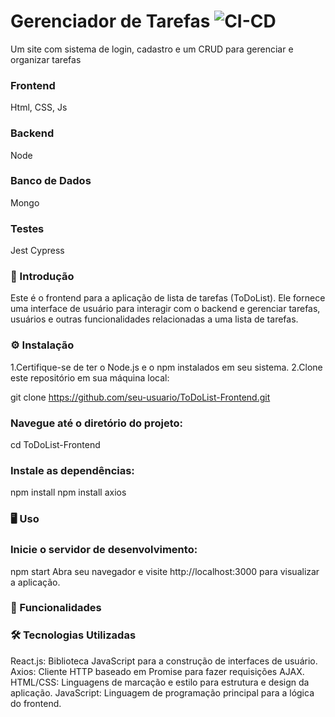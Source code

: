 # Gerenciador de Tarefas ![CI-CD](https://github.com/dju4mota/C214_L1_Projeto/actions/workflows/main.yml/badge.svg)
Um site com sistema de login, cadastro e um CRUD para gerenciar e organizar tarefas

### Frontend 
 Html, CSS, Js

### Backend 
 Node

### Banco de Dados 
 Mongo

### Testes
Jest
Cypress 

### 🚀 Introdução
Este é o frontend para a aplicação de lista de tarefas (ToDoList). Ele fornece uma interface de usuário para interagir com o backend e gerenciar tarefas, usuários e outras funcionalidades relacionadas a uma lista de tarefas.

### ⚙️ Instalação
1.Certifique-se de ter o Node.js e o npm instalados em seu sistema.
2.Clone este repositório em sua máquina local:

git clone https://github.com/seu-usuario/ToDoList-Frontend.git

### Navegue até o diretório do projeto:
cd ToDoList-Frontend

### Instale as dependências:
npm install
npm install axios

### 🖥️ Uso
### Inicie o servidor de desenvolvimento:
npm start
Abra seu navegador e visite http://localhost:3000 para visualizar a aplicação.

### 🔧 Funcionalidades


### 🛠️ Tecnologias Utilizadas
React.js: Biblioteca JavaScript para a construção de interfaces de usuário.
Axios: Cliente HTTP baseado em Promise para fazer requisições AJAX.
HTML/CSS: Linguagens de marcação e estilo para estrutura e design da aplicação.
JavaScript: Linguagem de programação principal para a lógica do frontend.




